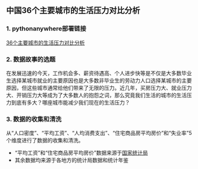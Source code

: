 ## 中国36个主要城市的生活压力对比分析

### 1. pythonanywhere部署链接  
[36个主要城市的生活压力对比分析](http://leetong.pythonanywhere.com/)

### 2. 数据故事的选题  
在发展迅速的今天，工作机会多、薪资待遇高、个人进步快等是不仅是大多数毕业生选择某城市就业的主要原因也是大多数非毕业生的劳动力人口选择某城市的主要原因，但这些城市通常给他们带来了无限的压力。近几年，买房压力大、就业压力大、开销压力大等成为了大多数人的抱怨之词，那么究竟我们生活的城市的生活压力到底有多大？哪座城市能减少我们现在的生活压力？

### 3. 数据的收集和清洗  
从“人口密度”、“平均工资”、“人均消费支出”、“住宅商品房平均房价”和“失业率”5个维度进行了数据的收集和清洗。
- “平均工资”和“住宅商品房平均房价”数据来源于[国家统计局](http://data.stats.gov.cn/easyquery.htm?cn=E0105)
- 其余数据均来源于各地方的统计局数据和统计年鉴



